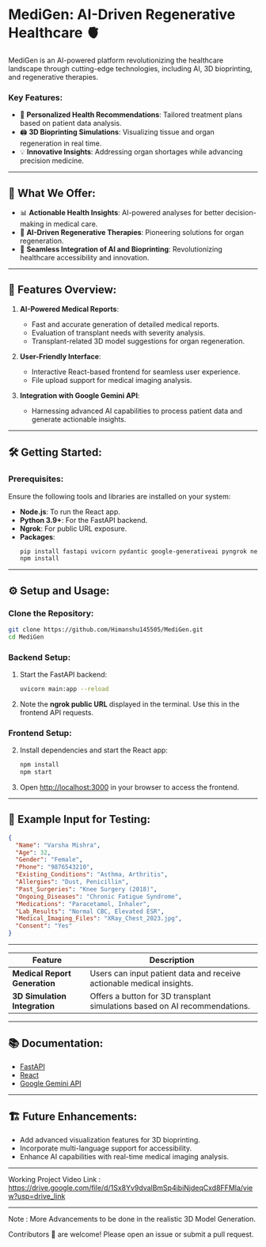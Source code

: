 # MediGen: AI-Driven Regenerative Healthcare 🫀

MediGen is an AI-powered platform revolutionizing the healthcare landscape through cutting-edge technologies, including AI, 3D bioprinting, and regenerative therapies.

### Key Features:
- 🧬 **Personalized Health Recommendations**: Tailored treatment plans based on patient data analysis.
- 🖨️ **3D Bioprinting Simulations**: Visualizing tissue and organ regeneration in real time.
- 💡 **Innovative Insights**: Addressing organ shortages while advancing precision medicine.

---

## 🚀 What We Offer:

- 📊 **Actionable Health Insights**: AI-powered analyses for better decision-making in medical care.
- 🧠 **AI-Driven Regenerative Therapies**: Pioneering solutions for organ regeneration.
- 🔗 **Seamless Integration of AI and Bioprinting**: Revolutionizing healthcare accessibility and innovation.

---

## 🌟 Features Overview:
1. **AI-Powered Medical Reports**:
   - Fast and accurate generation of detailed medical reports.
   - Evaluation of transplant needs with severity analysis.
   - Transplant-related 3D model suggestions for organ regeneration.

2. **User-Friendly Interface**:
   - Interactive React-based frontend for seamless user experience.
   - File upload support for medical imaging analysis.

3. **Integration with Google Gemini API**:
   - Harnessing advanced AI capabilities to process patient data and generate actionable insights.

---

## 🛠️ Getting Started:

### Prerequisites:
Ensure the following tools and libraries are installed on your system:
- **Node.js**: To run the React app.
- **Python 3.9+**: For the FastAPI backend.
- **Ngrok**: For public URL exposure.
- **Packages**:
  ```bash
  pip install fastapi uvicorn pydantic google-generativeai pyngrok nest-asyncio
  npm install
  ```

---

## ⚙️ Setup and Usage:

### Clone the Repository:
```bash
git clone https://github.com/Himanshu145505/MediGen.git
cd MediGen
```

### Backend Setup:

1. Start the FastAPI backend:
   ```bash
   uvicorn main:app --reload
   ```
2. Note the **ngrok public URL** displayed in the terminal. Use this in the frontend API requests.

### Frontend Setup:

2. Install dependencies and start the React app:
   ```bash
   npm install
   npm start
   ```
3. Open [http://localhost:3000](http://localhost:3000) in your browser to access the frontend.

---

## 🧪 Example Input for Testing:
```json
{
  "Name": "Varsha Mishra",
  "Age": 32,
  "Gender": "Female",
  "Phone": "9876543210",
  "Existing_Conditions": "Asthma, Arthritis",
  "Allergies": "Dust, Penicillin",
  "Past_Surgeries": "Knee Surgery (2018)",
  "Ongoing_Diseases": "Chronic Fatigue Syndrome",
  "Medications": "Paracetamol, Inhaler",
  "Lab_Results": "Normal CBC, Elevated ESR",
  "Medical_Imaging_Files": "XRay_Chest_2023.jpg",
  "Consent": "Yes"
}
```

---

| Feature | Description |
|---------|-------------|
| **Medical Report Generation** | Users can input patient data and receive actionable medical insights. |
| **3D Simulation Integration** | Offers a button for 3D transplant simulations based on AI recommendations. |

---

## 📚 Documentation:
- [FastAPI](https://fastapi.tiangolo.com/)
- [React](https://reactjs.org/)
- [Google Gemini API](https://developers.google.com/)

---

## 🏗️ Future Enhancements:
- Add advanced visualization features for 3D bioprinting.
- Incorporate multi-language support for accessibility.
- Enhance AI capabilities with real-time medical imaging analysis.

---

Working Project Video Link : https://drive.google.com/file/d/1Sx8Yv9dvalBmSp4ibiNjdeqCxd8FFMla/view?usp=drive_link

---

Note : More Advancements to be done in the realistic 3D Model Generation. 

Contributors 🤝 are welcome! Please open an issue or submit a pull request.

